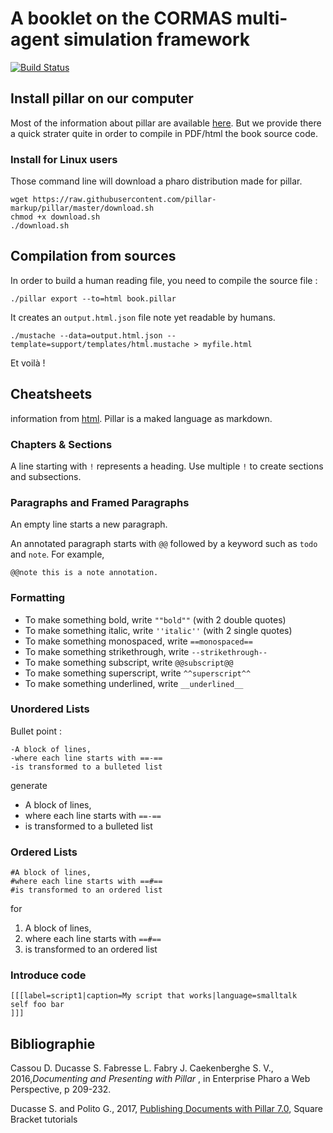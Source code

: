 # A booklet on the CORMAS multi-agent simulation framework

[![Build Status](https://travis-ci.org/cormas/Booklet-CORMAS.svg?branch=master)](https://travis-ci.org/cormas/Booklet-CORMAS)

## Install pillar on our computer
Most of the information about pillar are available [here](https://ci.inria.fr/pharo-contribution/job/EnterprisePharoBook/lastSuccessfulBuild/artifact/book-result/PillarChap/Pillar.pdf). But we provide there a quick strater quite in order to compile in PDF/html the book source code.

### Install for Linux users
Those command line will download a pharo distribution made for pillar.

    wget https://raw.githubusercontent.com/pillar-markup/pillar/master/download.sh
    chmod +x download.sh
    ./download.sh

## Compilation from sources

In order to build a human reading file, you need to compile the source file :

    ./pillar export --to=html book.pillar

It creates an `output.html.json` file note yet readable by humans.

    ./mustache --data=output.html.json --template=support/templates/html.mustache > myfile.html

Et voilà !

## Cheatsheets
information from [html](https://ci.inria.fr/pharo-contribution/job/EnterprisePharoBook/lastSuccessfulBuild/artifact/book-result/PillarChap/Pillar.html). Pillar is a maked language as markdown.

### Chapters & Sections
A line starting with `!` represents a heading. Use multiple `!` to create sections and subsections.

### Paragraphs and Framed Paragraphs

An empty line starts a new paragraph.

An annotated paragraph starts with `@@` followed by a keyword such as `todo` and `note`. For example,

    @@note this is a note annotation.

### Formatting

* To make something bold, write `""bold""` (with 2 double quotes)
* To make something italic, write `''italic''` (with 2 single quotes)
* To make something monospaced, write `==monospaced==`
* To make something strikethrough, write `--strikethrough--`
* To make something subscript, write `@@subscript@@`
* To make something superscript, write `^^superscript^^`
* To make something underlined, write `__underlined__`

### Unordered Lists
Bullet point :

    -A block of lines,
    -where each line starts with ==-==
    -is transformed to a bulleted list

generate

* A block of lines,
* where each line starts with `==-==`
* is transformed to a bulleted list

### Ordered Lists

    #A block of lines,
    #where each line starts with ==#==
    #is transformed to an ordered list

for

1. A block of lines,
2. where each line starts with `==#==`
3. is transformed to an ordered list

### Introduce code

    [[[label=script1|caption=My script that works|language=smalltalk
    self foo bar
    ]]]

## Bibliographie

Cassou D. Ducasse S. Fabresse L. Fabry J. Caekenberghe S. V., 2016,*Documenting and Presenting
with Pillar* , in Enterprise Pharo a Web Perspective, p 209-232.

Ducasse S. and Polito G., 2017, [Publishing Documents with Pillar 7.0](https://github.com/SquareBracketAssociates/Booklet-PublishingAPillarBooklet), Square Bracket tutorials
